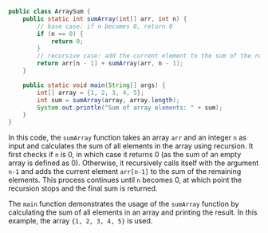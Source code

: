 

```java
public class ArraySum {
    public static int sumArray(int[] arr, int n) {
        // base case: if n becomes 0, return 0
        if (n == 0) {
            return 0;
        }
        // recursive case: add the current element to the sum of the remaining elements
        return arr[n - 1] + sumArray(arr, n - 1);
    }

    public static void main(String[] args) {
        int[] array = {1, 2, 3, 4, 5};
        int sum = sumArray(array, array.length);
        System.out.println("Sum of array elements: " + sum);
    }
}
```

In this code, the `sumArray` function takes an array `arr` and an integer `n` as input and calculates the sum of all elements in the array using recursion. It first checks if `n` is 0, in which case it returns 0 (as the sum of an empty array is defined as 0). Otherwise, it recursively calls itself with the argument `n-1` and adds the current element `arr[n-1]` to the sum of the remaining elements. This process continues until `n` becomes 0, at which point the recursion stops and the final sum is returned.

The `main` function demonstrates the usage of the `sumArray` function by calculating the sum of all elements in an array and printing the result. In this example, the array `{1, 2, 3, 4, 5}` is used.
